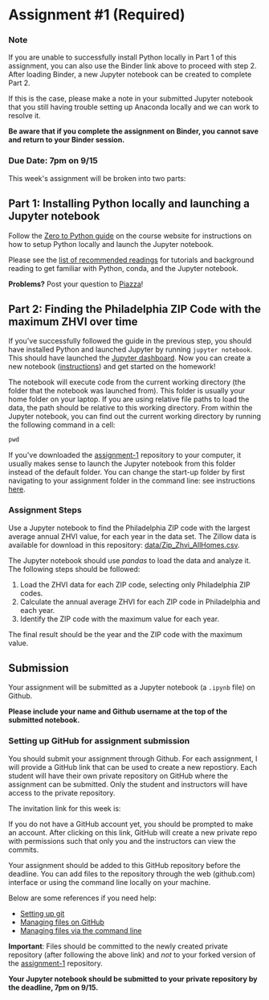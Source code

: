 # Assignment #1 (Required)

### Note

If you are unable to successfully install Python locally in Part 1 of this
assignment, you can also use the Binder link above to proceed with step 2. After
loading Binder, a new Jupyter notebook can be created to complete Part 2.

If this is the case, please make a note in your submitted Jupyter notebook that
you still having trouble setting up Anaconda locally and we can work to resolve
it.

**Be aware that if you complete the assignment on Binder, you cannot save and
return to your Binder session.**

### Due Date: 7pm on 9/15

This week's assignment will be broken into two parts:

## Part 1: Installing Python locally and launching a Jupyter notebook

Follow the [Zero to Python guide](https://musa-550-fall-2021.github.io/guides/zero-to-python) on the course website for instructions on how to setup Python
locally and launch the Jupyter notebook.

Please see the [list of recommended readings](https://github.com/MUSA-550-Fall-2021/week-1#recommended-readings) for tutorials and background reading to get
familiar with Python, conda, and the Jupyter notebook.

**Problems?** Post your question to [Piazza](https://piazza.com/upenn/fall2021/musa550/home)!

## Part 2: Finding the Philadelphia ZIP Code with the maximum ZHVI over time

If you've successfully followed the guide in the previous step, you should have
installed Python and launched Jupyter by running `jupyter notebook`. This should
have launched the [Jupyter
dashboard](https://jupyter-notebook.readthedocs.io/en/stable/ui_components.html#notebook-dashboard).
Now you can create a new notebook
([instructions](https://jupyter-notebook.readthedocs.io/en/stable/notebook.html#creating-a-new-notebook-document))
and get started on the homework!

The notebook will execute code from the current working directory (the folder
that the notebook was launched from). This folder is usually your home folder on
your laptop. If you are using relative file paths to load the data, the path
should be relative to this working directory. From within the Jupyter notebook,
you can find out the current working directory by running the following command
in a cell:

```python
pwd
```

If you've downloaded the [assignment-1](https://github.com/MUSA-550-Fall-2021/assignment-1) repository to your computer, it usually makes sense to launch the
Jupyter notebook from this folder instead of the default folder. You can
change the start-up folder by first navigating to your assignment folder in
the command line: see instructions [here](https://musa-550-fall-2021.github.io/guides/jupyter#changing-the-jupyter-notebook-start-up-folder).

### Assignment Steps

Use a Jupyter notebook to find the Philadelphia ZIP code with the largest
average annual ZHVI value, for each year in the data set. The Zillow data is
available for download in this repository:
[data/Zip_Zhvi_AllHomes.csv](data/Zip_Zhvi_AllHomes.csv).

The Jupyter notebook should use _pandas_ to load the data and analyze it. The following steps should be followed:

1. Load the ZHVI data for each ZIP code, selecting only Philadelphia ZIP codes.
1. Calculate the annual average ZHVI for each ZIP code in Philadelphia and each year.
1. Identify the ZIP code with the maximum value for each year.

The final result should be the year and the ZIP code with the maximum value.

## Submission

Your assignment will be submitted as a Jupyter notebook (a `.ipynb` file) on Github.

**Please include your name and Github username at the top of the submitted
notebook.**

### Setting up GitHub for assignment submission

You should submit your assignment through Github. For each assignment, I will
provide a GitHub link that can be used to create a new repostiory. Each student
will have their own private repository on GitHub where the assignment can be
submitted. Only the student and instructors will have access to the private
repository.

The invitation link for this week is:

If you do not have a GitHub account yet, you should be prompted to make an account. After clicking on this link, GitHub will create a new private repo with permissions such that only you and the instructors can view the commits.

Your assignment should be added to this GitHub repository before the deadline. You can add files to the repository through the web (github.com) interface or using the command line locally on your machine.

Below are some references if you need help:

- [Setting up git](https://help.github.com/articles/set-up-git/)
- [Managing files on GitHub](https://help.github.com/articles/managing-files-on-github/)
- [Managing files via the command line](https://help.github.com/articles/managing-files-using-the-command-line/)

**Important**: Files should be committed to the newly created private repository (after following the above link) and _not_ to your forked version of the [assignment-1](https://github.com/MUSA-550-Fall-2021/assignment-1) repository.

**Your Jupyter notebook should be submitted to your private repository by the deadline, 7pm on 9/15.**

